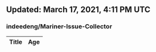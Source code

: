 ## Updated: March 17, 2021, 4:11 PM UTC


### indeedeng/Mariner-Issue-Collector
|**Title**|**Age**|
|:----|:----|